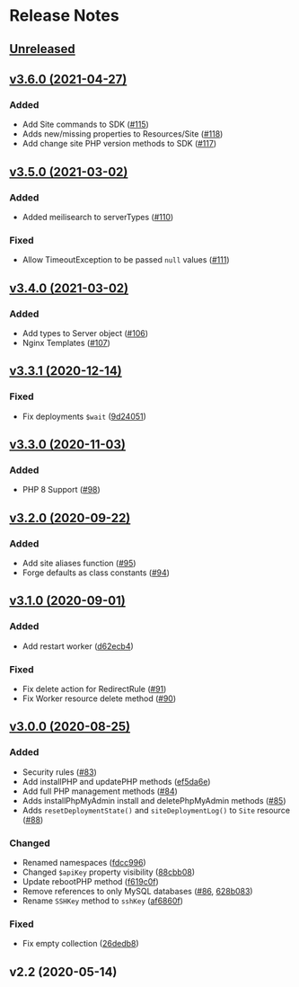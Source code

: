 # Release Notes

## [Unreleased](https://github.com/laravel/forge-sdk/compare/v3.6.0...3.x)


## [v3.6.0 (2021-04-27)](https://github.com/laravel/forge-sdk/compare/v3.5.0...v3.6.0)

### Added
- Add Site commands to SDK ([#115](https://github.com/laravel/forge-sdk/pull/115))
- Adds new/missing properties to Resources/Site ([#118](https://github.com/laravel/forge-sdk/pull/118))
- Add change site PHP version methods to SDK ([#117](https://github.com/laravel/forge-sdk/pull/117))


## [v3.5.0 (2021-03-02)](https://github.com/laravel/forge-sdk/compare/v3.4.0...v3.5.0)

### Added
- Added meilisearch to serverTypes ([#110](https://github.com/laravel/forge-sdk/pull/110))

### Fixed
- Allow TimeoutException to be passed `null` values ([#111](https://github.com/laravel/forge-sdk/pull/111))


## [v3.4.0 (2021-03-02)](https://github.com/laravel/forge-sdk/compare/v3.3.1...v3.4.0)

### Added
- Add types to Server object ([#106](https://github.com/laravel/forge-sdk/pull/106))
- Nginx Templates ([#107](https://github.com/laravel/forge-sdk/pull/107))


## [v3.3.1 (2020-12-14)](https://github.com/laravel/forge-sdk/compare/v3.3.0...v3.3.1)

### Fixed
- Fix deployments `$wait` ([9d24051](https://github.com/laravel/forge-sdk/commit/9d24051ae1cf5fd28109713b7d7712fcd80e194b))


## [v3.3.0 (2020-11-03)](https://github.com/laravel/forge-sdk/compare/v3.2.0...v3.3.0)

### Added
- PHP 8 Support ([#98](https://github.com/laravel/forge-sdk/pull/98))


## [v3.2.0 (2020-09-22)](https://github.com/laravel/forge-sdk/compare/v3.1.0...v3.2.0)

### Added
- Add site aliases function ([#95](https://github.com/laravel/forge-sdk/pull/95))
- Forge defaults as class constants ([#94](https://github.com/laravel/forge-sdk/pull/94))


## [v3.1.0 (2020-09-01)](https://github.com/laravel/forge-sdk/compare/v3.0.0...v3.1.0)

### Added
- Add restart worker ([d62ecb4](https://github.com/laravel/forge-sdk/commit/d62ecb4b654b0fa5db1dc5e8cb0131bb1ef92d27))

### Fixed
- Fix delete action for RedirectRule ([#91](https://github.com/laravel/forge-sdk/pull/91))
- Fix Worker resource delete method ([#90](https://github.com/laravel/forge-sdk/pull/90))


## [v3.0.0 (2020-08-25)](https://github.com/laravel/forge-sdk/compare/v2.2...v3.0.0)

### Added
- Security rules ([#83](https://github.com/laravel/forge-sdk/pull/83))
- Add installPHP and updatePHP methods ([ef5da6e](https://github.com/laravel/forge-sdk/commit/ef5da6e2c30ffb58674fb2984e8d4a0c31e6ac2c))
- Add full PHP management methods ([#84](https://github.com/laravel/forge-sdk/pull/84))
- Adds installPhpMyAdmin install and deletePhpMyAdmin methods ([#85](https://github.com/laravel/forge-sdk/pull/85))
- Adds `resetDeploymentState()` and `siteDeploymentLog()` to `Site` resource ([#88](https://github.com/laravel/forge-sdk/pull/88))

### Changed
- Renamed namespaces ([fdcc996](https://github.com/laravel/forge-sdk/commit/fdcc996209681e252ddc060ee983fec327af10de))
- Changed `$apiKey` property visibility ([88cbb08](https://github.com/laravel/forge-sdk/commit/88cbb08014b3ea3768e47c3a9e14367b7d10f59f))
- Update rebootPHP method ([f619c0f](https://github.com/laravel/forge-sdk/commit/f619c0f57dbd3b632b5e424f2288135f811719a1))
- Remove references to only MySQL databases ([#86](https://github.com/laravel/forge-sdk/pull/86), [628b083](https://github.com/laravel/forge-sdk/commit/628b08303a3801e9279ea2b561e7d899327992bb))
- Rename `SSHKey` method to `sshKey` ([af6860f](https://github.com/laravel/forge-sdk/commit/af6860f505fff7a8cff623ab32e3edab73f79559))

### Fixed
- Fix empty collection ([26dedb8](https://github.com/laravel/forge-sdk/commit/26dedb8ca7dfac49d0f6fe35d3444eb3d0a52a7b))


## v2.2 (2020-05-14)
